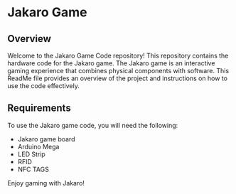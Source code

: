 # Jakaro Game

## Overview
Welcome to the Jakaro Game Code repository! This repository contains the hardware code for the Jakaro game. The Jakaro game is an interactive gaming experience that combines physical components with software. This ReadMe file provides an overview of the project and instructions on how to use the code effectively.

## Requirements
To use the Jakaro game code, you will need the following:

- Jakaro game board
- Arduino Mega
- LED Strip
- RFID
- NFC TAGS

Enjoy gaming with Jakaro!

